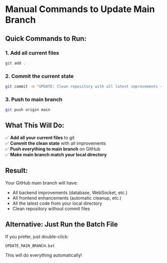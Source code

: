 # Manual Commands to Update Main Branch

## Quick Commands to Run:

### 1. Add all current files
```bash
git add .
```

### 2. Commit the current state
```bash
git commit -m "UPDATE: Clean repository with all latest improvements - Database integration, real-time WebSocket updates, smart alert lifecycle, enhanced frontend, comprehensive logging, system stability"
```

### 3. Push to main branch
```bash
git push origin main
```

## What This Will Do:

✅ **Add all your current files** to git  
✅ **Commit the clean state** with all improvements  
✅ **Push everything to main branch** on GitHub  
✅ **Make main branch match your local directory**  

## Result:

Your GitHub main branch will have:
- All backend improvements (database, WebSocket, etc.)
- All frontend enhancements (automatic cleanup, etc.)
- All the latest code from your local directory
- Clean repository without commit files

## Alternative: Just Run the Batch File

If you prefer, just double-click:
```
UPDATE_MAIN_BRANCH.bat
```

This will do everything automatically! 